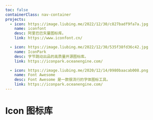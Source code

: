 ```yaml
---
toc: false
containerClass: nav-container
projects:
  - icon: https://image.liubing.me/2022/12/30/c827badf9fa7a.jpg
    name: iconfont
    desc: 阿里巴巴矢量图标库。
    link: https://www.iconfont.cn/

  - icon: https://image.liubing.me/2022/12/30/535f38fd36c42.jpg
    name: IconPark
    desc: 字节跳动出品的高质量开源图标库。
    link: https://iconpark.oceanengine.com/

  - icon: https://image.liubing.me/2020/12/14/0980baacab008.png
    name: Font Awesome
    desc: Font Awesome 是一款很流行的字体图标工具。
    link: https://iconpark.oceanengine.com/
---
```


# Icon 图标库

<ProjectPanel />
